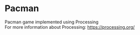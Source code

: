 # Pacman

Pacman game implemented using Processing<br/>
For more information about Processing: https://processing.org/
